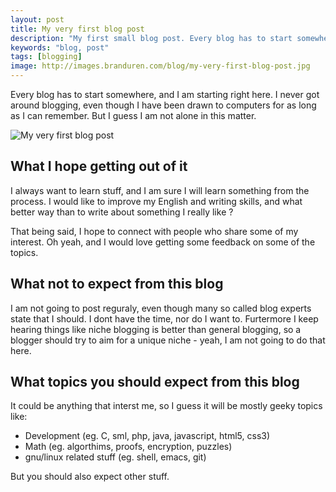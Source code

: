 ```yaml
---
layout: post
title: My very first blog post
description: "My first small blog post. Every blog has to start somewhere, and I am starting right here."
keywords: "blog, post"
tags: [blogging]
image: http://images.branduren.com/blog/my-very-first-blog-post.jpg
---
```

Every blog has to start somewhere, and I am starting right here.
I never got around blogging, even though I have been drawn to
computers for as long as I can remember. But I guess I am not alone in
this matter.

![My very first blog post](http://images.branduren.com/blog/my-very-first-blog-post.jpg)

## What I hope getting out of it
I always want to learn stuff, and I am sure I will learn something from the process. I would like to improve my English and writing skills, and what
better way than to write about something I really like ?

That being said, I hope to connect with people who share some of my interest. Oh yeah, and I would love getting some feedback on some of the topics.

## What not to expect from this blog
I am not going to post reguraly, even though many so called blog experts state that I should. I dont have the time, nor do I want to.
Furtermore I keep hearing things like niche blogging is better than general blogging, so a blogger should try to aim for a unique niche - yeah, I am not going to do that here.

## What topics you should expect from this blog
It could be anything that interst me, so I guess it will be mostly geeky topics like:

* Development (eg. C, sml, php, java, javascript, html5, css3)
* Math (eg. algorthims, proofs, encryption, puzzles)
* gnu/linux related stuff (eg. shell, emacs, git)

But you should also expect other stuff.